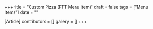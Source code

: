 +++
title = "Custom Pizza (PTT Menu Item)"
draft = false
tags = ["Menu Items"]
date = ""

[Article]
contributors = []
gallery = []
+++
